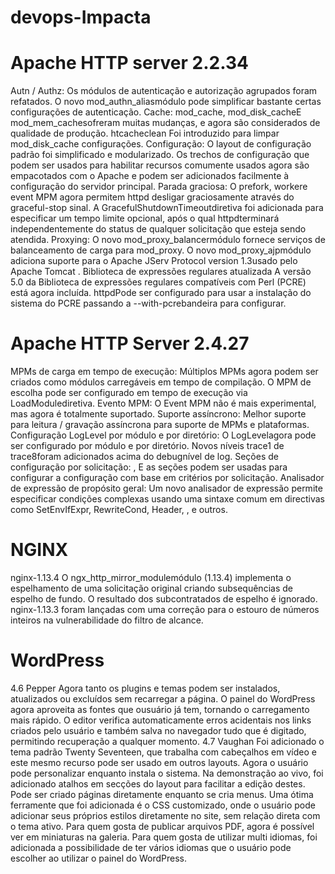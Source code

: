 # devops-Impacta
# Apache HTTP server 2.2.34
Autn / Authz:
Os módulos de autenticação e autorização agrupados foram refatados. O novo mod_authn_aliasmódulo pode simplificar bastante certas configurações de autenticação. 
Cache:
mod_cache, mod_disk_cacheE mod_mem_cachesofreram muitas mudanças, e agora são considerados de qualidade de produção. htcacheclean Foi introduzido para limpar mod_disk_cache configurações.
Configuração:
O layout de configuração padrão foi simplificado e modularizado. Os trechos de configuração que podem ser usados ​​para habilitar recursos comumente usados agora são empacotados com o Apache e podem ser adicionados facilmente à configuração do servidor principal.
Parada graciosa:
O prefork, workere event MPM agora permitem httpd desligar graciosamente através do graceful-stop sinal. A GracefulShutdownTimeoutdiretiva foi adicionada para especificar um tempo limite opcional, após o qual httpdterminará independentemente do status de qualquer solicitação que esteja sendo atendida.
Proxying:
O novo mod_proxy_balancermódulo fornece serviços de balanceamento de carga para mod_proxy. O novo mod_proxy_ajpmódulo adiciona suporte para o Apache JServ Protocol version 1.3usado pelo Apache Tomcat .
Biblioteca de expressões regulares atualizada
A versão 5.0 da Biblioteca de expressões regulares compatíveis com Perl (PCRE) está agora incluída. httpdPode ser configurado para usar a instalação do sistema do PCRE passando a --with-pcrebandeira para configurar.

# Apache HTTP Server 2.4.27
MPMs de carga em tempo de execução:
Múltiplos MPMs agora podem ser criados como módulos carregáveis em tempo de compilação. O MPM de escolha pode ser configurado em tempo de execução via LoadModulediretiva.
Evento MPM:
O Event MPM não é mais experimental, mas agora é totalmente suportado.
Suporte assíncrono:
Melhor suporte para leitura / gravação assíncrona para suporte de MPMs e plataformas.
Configuração LogLevel por módulo e por diretório:
O LogLevelagora pode ser configurado por módulo e por diretório. Novos níveis trace1 de trace8foram adicionados acima do debugnível de log.
Seções de configuração por solicitação:
<If>, <ElseIf>E as <Else> seções podem ser usadas para configurar a configuração com base em critérios por solicitação.
Analisador de expressão de propósito geral:
Um novo analisador de expressão permite especificar condições complexas usando uma sintaxe comum em directivas como SetEnvIfExpr, RewriteCond, Header, <If>, e outros.


#	NGINX
nginx-1.13.4
O ngx_http_mirror_modulemódulo (1.13.4) implementa o espelhamento de uma solicitação original criando subsequências de espelho de fundo. O resultado dos subcontratados de espelho é ignorado.
nginx-1.13.3
foram lançadas com uma correção para o estouro de números inteiros na vulnerabilidade do filtro de alcance.

# WordPress
4.6	Pepper
Agora tanto os plugins e temas podem ser instalados, atualizados ou excluídos sem recarregar a página. O painel do WordPress agora aproveita as fontes que ousuário já tem, tornando o carregamento mais rápido. O editor verifica automaticamente erros acidentais nos links criados pelo usuário e também salva no navegador tudo que é digitado, permitindo recuperação a qualquer momento.
4.7	Vaughan
Foi adicionado o tema padrão Twenty Seventeen, que trabalha com cabeçalhos em vídeo e este mesmo recurso pode ser usado em outros layouts. Agora o usuário pode personalizar enquanto instala o sistema. Na demonstração ao vivo, foi adicionado atalhos em secções do layout para facilitar a edição destes. Pode ser criado páginas diretamente enquanto se cria menus. Uma ótima ferramente que foi adicionada é o CSS customizado, onde o usuário pode adicionar seus próprios estilos diretamente no site, sem relação direta com o tema ativo. Para quem gosta de publicar arquivos PDF, agora é possível ver em miniaturas na galeria. Para quem gosta de utilizar multi idiomas, foi adicionada a possibilidade de ter vários idiomas que o usuário pode escolher ao utilizar o painel do WordPress.
